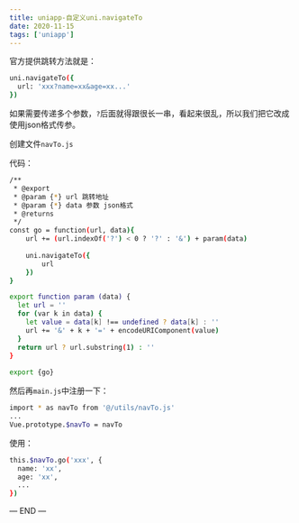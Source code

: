 ```yaml
---
title: uniapp-自定义uni.navigateTo
date: 2020-11-15
tags: ['uniapp']
---
```


官方提供跳转方法就是：

```bash
uni.navigateTo({
  url: 'xxx?name=xx&age=xx...'
})
```

如果需要传递多个参数，`?`后面就得跟很长一串，看起来很乱，所以我们把它改成使用json格式传参。

创建文件`navTo.js`

代码：
```bash
/**
 * @export 
 * @param {*} url 跳转地址
 * @param {*} data 参数 json格式
 * @returns
 */
const go = function(url, data){
	url += (url.indexOf('?') < 0 ? '?' : '&') + param(data)
	
	uni.navigateTo({  
		url
	})
}

export function param (data) {
  let url = ''
  for (var k in data) {
    let value = data[k] !== undefined ? data[k] : ''
    url += '&' + k + '=' + encodeURIComponent(value)
  }
  return url ? url.substring(1) : ''
}
 
export {go}

```

然后再`main.js`中注册一下：
```bash
import * as navTo from '@/utils/navTo.js'
...
Vue.prototype.$navTo = navTo
```

使用：
```bash
this.$navTo.go('xxx', {
  name: 'xx',
  age: 'xx',
  ...
})
```

— END —
